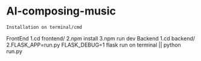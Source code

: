 # AI-composing-music

    Installation on terminal/cmd
  FrontEnd
1.cd frontend/
2.npm install
3.npm run dev
  Backend
1.cd backend/
2.FLASK_APP=run.py FLASK_DEBUG=1 flask run on terminal || python run.py
